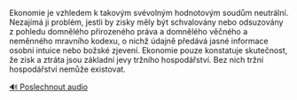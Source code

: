 
Ekonomie je vzhledem k takovým svévolným hodnotovým soudům neutrální. Nezajímá ji problém, jestli by zisky měly být schvalovány nebo odsuzovány z pohledu domnělého přirozeného práva a domnělého věčného a neměnného mravního kodexu, o nichž údajně předává jasné informace osobní intuice nebo božské zjevení. Ekonomie pouze konstatuje skutečnost, že zisk a ztráta jsou základní jevy tržního hospodářství. Bez nich tržní hospodářství nemůže existovat.

[🔊 Poslechnout audio](/data/7-paragraphs/audio/chapter_60/para_011-Ekonomie-je-vzhledem-k-takovm-svvolnm-hodnotov.mp3)
